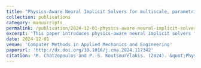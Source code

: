 ```yaml
---
title: "Physics-Aware Neural Implicit Solvers for multiscale, parametric PDEs with applications in heterogeneous media"
collection: publications
category: manuscripts
permalink: /publication/2024-12-01-physics-aware-neural-implicit-solvers-for-multiscale-parametric-pdes-with-applications-in-heterogeneous-media
excerpt: 'This paper introduces physics-aware neural implicit solvers for solving multiscale, parametric partial differential equations (PDEs), with applications in heterogeneous media.'
date: 2024-12-01
venue: 'Computer Methods in Applied Mechanics and Engineering'
paperurl: 'http://dx.doi.org/10.1016/j.cma.2024.117342'
citation: 'M. Chatzopoulos and P.-S. Koutsourelakis. (2024). &quot;Physics-Aware Neural Implicit Solvers for multiscale, parametric PDEs with applications in heterogeneous media.&quot; <i>Computer Methods in Applied Mechanics and Engineering</i>, 432, 117342.'
---
```

